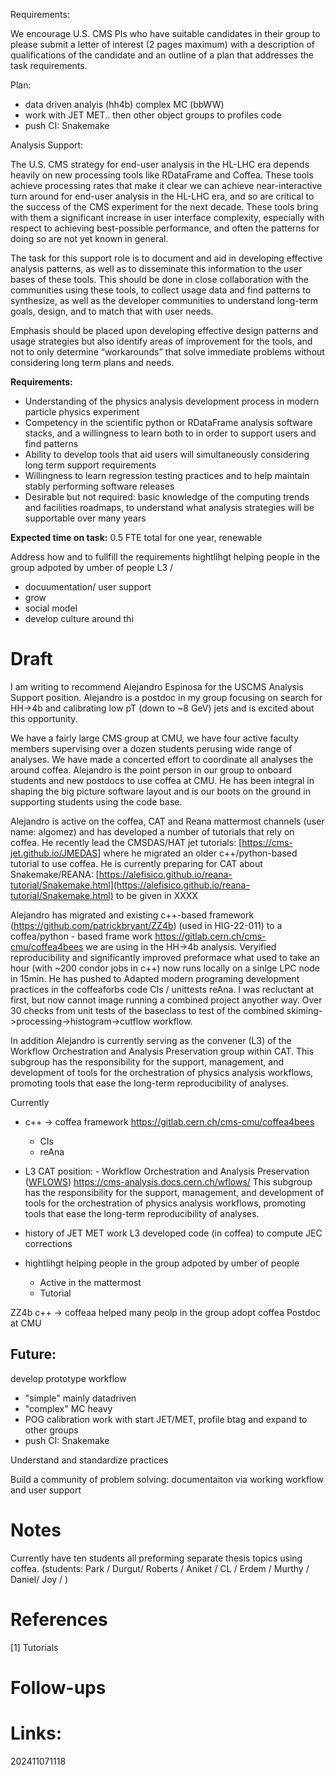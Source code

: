 Requirements: 

We encourage U.S. CMS PIs who have suitable candidates in their group to please submit a letter of interest (2 pages maximum) with a description of qualifications of the candidate and an outline of a plan that addresses the task requirements.



Plan: 
- data driven analyis (hh4b) complex MC (bbWW)
- work with JET MET.. then other object groups to profiles code 
- push CI: Snakemake

Analysis Support:

The U.S. CMS strategy for end-user analysis in the HL-LHC era depends heavily on new processing tools like RDataFrame and Coffea. These tools achieve processing rates that make it clear we can achieve near-interactive turn around for end-user analysis in the HL-LHC era, and so are critical to the success of the CMS experiment for the next decade. These tools bring with them a significant increase in user interface complexity, especially with respect to achieving best-possible performance, and often the patterns for doing so are not yet known in general. 

The task for this support role is to document and aid in developing effective analysis patterns, as well as to disseminate this information to the user bases of these tools. This should be done in close collaboration with the communities using these tools, to collect usage data and find patterns to synthesize, as well as the developer communities to understand long-term goals, design, and to match that with user needs. 

Emphasis should be placed upon developing effective design patterns and usage strategies but also identify areas of improvement for the tools, and not to only determine “workarounds” that solve immediate problems without considering long term plans and needs.



**Requirements:**  
  

- Understanding of the physics analysis development process in modern particle physics experiment
- Competency in the scientific python or RDataFrame analysis software stacks, and a willingness to learn both to in order to support users and find patterns
- Ability to develop tools that aid users will simultaneously considering long term support requirements
- Willingness to learn regression testing practices and to help maintain stably performing software releases
- Desirable but not required: basic knowledge of the computing trends and facilities roadmaps, to understand what analysis strategies will be supportable over many years

**Expected time on task:** 0.5 FTE total for one year, renewable


Address how and to fullfill the requirements
hightlihgt helping people in the group adpoted by umber of people
L3 / 

- docuumentation/ user support
- grow 
- social model 
- develop culture around thi

# Draft

I am writing to recommend Alejandro Espinosa for the USCMS Analysis Support position.  Alejandro is a postdoc in my group focusing on search for HH->4b and calibrating low pT (down to ~8 GeV) jets and is excited about this opportunity. 

We have a fairly large CMS group at CMU, we have four active faculty members supervising over a dozen students perusing wide range of analyses. We have made a concerted effort to coordinate all analyses the around coffea.  Alejandro is the point person in our group to onboard students and new postdocs to use coffea at CMU.  He has been integral in shaping the big picture software layout and is our boots on the ground in supporting students using the code base. 

Alejandro is active on the coffea, CAT and Reana mattermost channels (user name: algomez) and has developed a number of tutorials that rely on coffea. He recently lead the  CMSDAS/HAT jet tutorials: [https://cms-jet.github.io/JMEDAS]  where he migrated an older c++/python-based tutorial to use coffea. He is currently preparing for CAT about Snakemake/REANA: [https://alefisico.github.io/reana-tutorial/Snakemake.html](https://alefisico.github.io/reana-tutorial/Snakemake.html) to be given in XXXX

Alejandro has migrated and existing c++-based framework (https://github.com/patrickbryant/ZZ4b) (used in HIG-22-011) to a coffea/python - based frame work  https://gitlab.cern.ch/cms-cmu/coffea4bees we are using in the HH->4b analysis.  Veryified reproducibility and significantly improved preformace what used to take an hour (with ~200 condor jobs in c++) now runs locally on a sinlge LPC node in 15min.  He has pushed to Adapted modern programing development practices in the coffeaforbs code CIs / unittests reAna. 
I was recluctant at first, but now cannot image running a combined project anyother way. 
Over 30 checks from unit tests of the baseclass to test of the combined skiming->processing->histogram->cutflow workflow. 

In addition Alejandro is currently serving as the convener (L3) of the Workflow Orchestration and Analysis Preservation group within CAT. This subgroup has the responsibility for the support, management, and development of tools for the orchestration of physics analysis workflows, promoting tools that ease the long-term reproducibility of analyses.


Currently 
- c++ -> coffea framework https://gitlab.cern.ch/cms-cmu/coffea4bees
	- CIs 
	- reAna

- L3 CAT position: - Workflow Orchestration and Analysis Preservation ([WFLOWS](https://cms-analysis.docs.cern.ch/wflows/))
	https://cms-analysis.docs.cern.ch/wflows/
	This subgroup has the responsibility for the support, management, and development of tools for the orchestration of physics analysis workflows, promoting tools that ease the long-term reproducibility of analyses.

- history of JET MET work L3 developed code (in coffea) to compute JEC corrections 

- hightlihgt helping people in the group adpoted by umber of people
	- Active in the mattermost
	- Tutorial 

ZZ4b c++ -> coffeaa
helped many peolp in the group adopt coffea
Postdoc at CMU 


## Future:
develop prototype workflow
- "simple" mainly datadriven 
- "complex" MC heavy
- POG calibration work with start JET/MET, profile btag and expand to other groups
- push CI: Snakemake


Understand and standardize practices

Build a community of problem solving: documentaiton via working workflow and user support 

# Notes
 Currently have ten students all preforming separate thesis topics using coffea.    (students: Park / Durgut/ Roberts / Aniket / CL / Erdem / Murthy / Daniel/ Joy /  )

# References 
[1] Tutorials

# Follow-ups


# Links: 



202411071118
